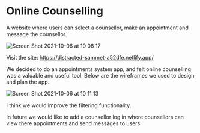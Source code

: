 # Online Counselling

 A website where users can select a counsellor, make an appointment and message the counsellor.
 
 ![Screen Shot 2021-10-06 at 10 08 17](https://user-images.githubusercontent.com/52134584/136173894-4328f579-e976-4a33-b972-610425715f92.png)
 
 Visit the site: https://distracted-sammet-a52dfe.netlify.app/
 
 We decided to do an appointments system app, and felt online counselling was a valuable and useful tool. Below are the wireframes we used to design and plan the app.
 
![Screen Shot 2021-10-06 at 10 11 13](https://user-images.githubusercontent.com/52134584/136174334-a00c97c2-164e-4edf-adc2-3e44bd024ff3.png)

I think we would improve the filtering functionality.

In future we would like to add a counsellor log in where counsellors can view there appointments and send messages to users


